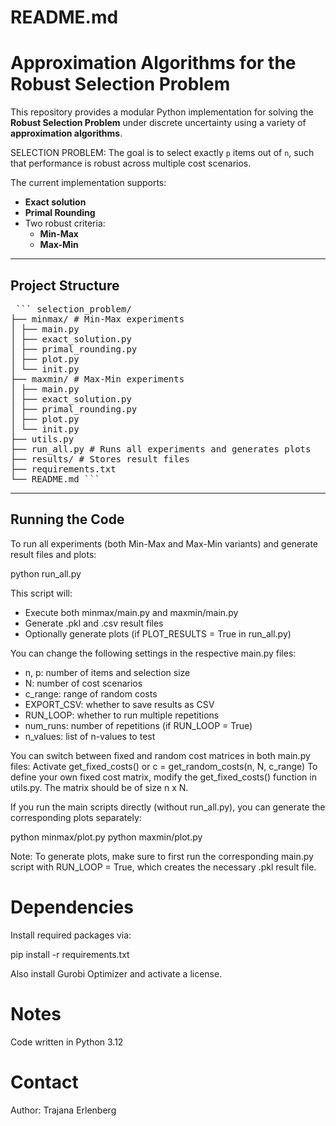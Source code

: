 # README.md

# Approximation Algorithms for the Robust Selection Problem

This repository provides a modular Python implementation for solving the **Robust Selection Problem** under discrete 
uncertainty using a variety of **approximation algorithms**.

SELECTION PROBLEM: The goal is to select exactly `p` items out of `n`, such that performance is robust across multiple 
cost scenarios.

The current implementation supports:

- **Exact solution**
- **Primal Rounding**
- Two robust criteria:
  - **Min-Max**
  - **Max-Min**

---

## Project Structure

<pre> ``` selection_problem/
├── minmax/ # Min-Max experiments
│ ├── main.py
│ ├── exact_solution.py
│ ├── primal_rounding.py
│ ├── plot.py
│ └── init.py
├── maxmin/ # Max-Min experiments
│ ├── main.py
│ ├── exact_solution.py
│ ├── primal_rounding.py
│ ├── plot.py
│ └── init.py
├── utils.py
├── run_all.py # Runs all experiments and generates plots
├── results/ # Stores result files
├── requirements.txt
└── README.md ``` </pre>

---

## Running the Code

To run all experiments (both Min-Max and Max-Min variants) and generate result files and plots:

python run_all.py

This script will:
 - Execute both minmax/main.py and maxmin/main.py 
 - Generate .pkl and .csv result files 
 - Optionally generate plots (if PLOT_RESULTS = True in run_all.py)

You can change the following settings in the respective main.py files:
 - n, p: number of items and selection size 
 - N: number of cost scenarios 
 - c_range: range of random costs 
 - EXPORT_CSV: whether to save results as CSV 
 - RUN_LOOP: whether to run multiple repetitions 
 - num_runs: number of repetitions (if RUN_LOOP = True)
 - n_values: list of n-values to test

You can switch between fixed and random cost matrices in both main.py files: Activate get_fixed_costs() or 
c = get_random_costs(n, N, c_range)
To define your own fixed cost matrix, modify the get_fixed_costs() function in utils.py. The  matrix should be of size 
n x N.

If you run the main scripts directly (without run_all.py), you can generate the corresponding plots separately:

python minmax/plot.py
python maxmin/plot.py

Note: To generate plots, make sure to first run the corresponding main.py script with RUN_LOOP = True, which creates the 
necessary .pkl result file.

# Dependencies

Install required packages via:

pip install -r requirements.txt

Also install Gurobi Optimizer and activate a license. 

# Notes

Code written in Python 3.12

# Contact

Author: Trajana Erlenberg
